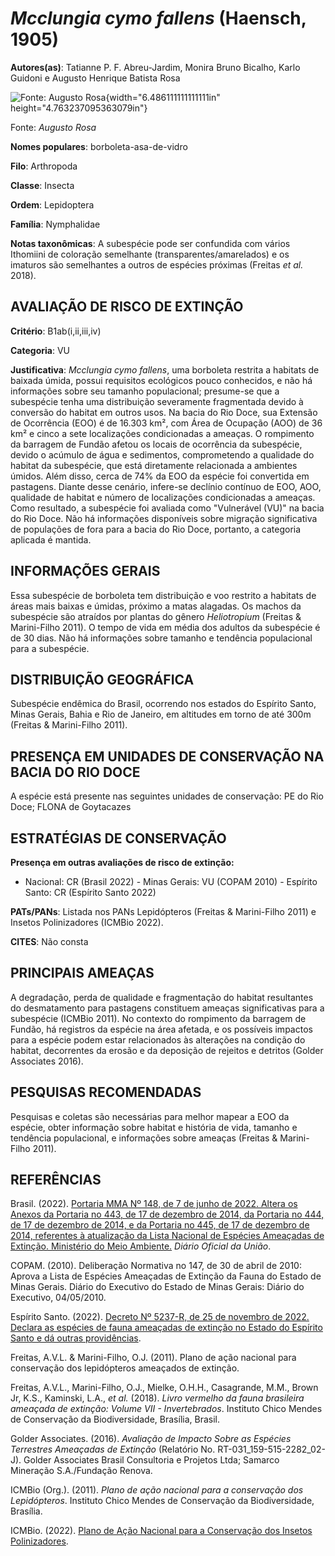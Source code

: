 # *Mcclungia cymo fallens* (Haensch, 1905)

**Autores(as)**: Tatianne P. F. Abreu-Jardim, Monira Bruno Bicalho, Karlo Guidoni e Augusto Henrique Batista Rosa

![Fonte: Augusto Rosa](media/rId20.jpg){width="6.486111111111111in" height="4.763237095363079in"}

Fonte: *Augusto Rosa*

**Nomes populares**: borboleta-asa-de-vidro

**Filo**: Arthropoda

**Classe**: Insecta

**Ordem**: Lepidoptera

**Família**: Nymphalidae

**Notas taxonômicas**: A subespécie pode ser confundida com vários Ithomiini de coloração semelhante (transparentes/amarelados) e os imaturos são semelhantes a outros de espécies próximas (Freitas *et al.* 2018).

## AVALIAÇÃO DE RISCO DE EXTINÇÃO

**Critério**: B1ab(i,ii,iii,iv)

**Categoria**: VU

**Justificativa**: *Mcclungia cymo fallens*, uma borboleta restrita a habitats de baixada úmida, possui requisitos ecológicos pouco conhecidos, e não há informações sobre seu tamanho populacional; presume-se que a subespécie tenha uma distribuição severamente fragmentada devido à conversão do habitat em outros usos. Na bacia do Rio Doce, sua Extensão de Ocorrência (EOO) é de 16.303 km², com Área de Ocupação (AOO) de 36 km² e cinco a sete localizações condicionadas a ameaças. O rompimento da barragem de Fundão afetou os locais de ocorrência da subespécie, devido o acúmulo de água e sedimentos, comprometendo a qualidade do habitat da subespécie, que está diretamente relacionada a ambientes úmidos. Além disso, cerca de 74% da EOO da espécie foi convertida em pastagens. Diante desse cenário, infere-se declínio contínuo de EOO, AOO, qualidade de habitat e número de localizações condicionadas a ameaças. Como resultado, a subespécie foi avaliada como
"Vulnerável (VU)" na bacia do Rio Doce. Não há informações disponíveis sobre migração significativa de populações de fora para a bacia do Rio Doce, portanto, a categoria aplicada é mantida.

## INFORMAÇÕES GERAIS

Essa subespécie de borboleta tem distribuição e voo restrito a habitats de áreas mais baixas e úmidas, próximo a matas alagadas. Os machos da subespécie são atraídos por plantas do gênero *Heliotropium* (Freitas & Marini-Filho 2011). O tempo de vida em média dos adultos da subespécie é de 30 dias. Não há informações sobre tamanho e tendência populacional para a subespécie.

## DISTRIBUIÇÃO GEOGRÁFICA

Subespécie endêmica do Brasil, ocorrendo nos estados do Espírito Santo, Minas Gerais, Bahia e Rio de Janeiro, em altitudes em torno de até 300m (Freitas & Marini-Filho 2011).

## PRESENÇA EM UNIDADES DE CONSERVAÇÃO NA BACIA DO RIO DOCE

A espécie está presente nas seguintes unidades de conservação: PE do Rio Doce; FLONA de Goytacazes

## ESTRATÉGIAS DE CONSERVAÇÃO

**Presença em outras avaliações de risco de extinção:**

-   Nacional: CR (Brasil 2022) -   Minas Gerais: VU (COPAM 2010) -   Espírito Santo: CR (Espírito Santo 2022)

**PATs/PANs**: Listada nos PANs Lepidópteros (Freitas & Marini-Filho 2011) e Insetos Polinizadores (ICMBio 2022).

**CITES**: Não consta

## PRINCIPAIS AMEAÇAS

A degradação, perda de qualidade e fragmentação do habitat resultantes do desmatamento para pastagens constituem ameaças significativas para a subespécie (ICMBio 2011). No contexto do rompimento da barragem de Fundão, há registros da espécie na área afetada, e os possíveis impactos para a espécie podem estar relacionados às alterações na condição do habitat, decorrentes da erosão e da deposição de rejeitos e detritos (Golder Associates 2016).

## PESQUISAS RECOMENDADAS

Pesquisas e coletas são necessárias para melhor mapear a EOO da espécie, obter informação sobre habitat e história de vida, tamanho e tendência populacional, e informações sobre ameaças (Freitas & Marini-Filho 2011).

## REFERÊNCIAS

Brasil. (2022). [Portaria MMA Nº 148, de 7 de junho de 2022. Altera os Anexos da Portaria no 443, de 17 de dezembro de 2014, da Portaria no 444, de 17 de dezembro de 2014, e da Portaria no 445, de 17 de dezembro de 2014, referentes à atualização da Lista Nacional de Espécies Ameaçadas de Extinção. Ministério do Meio Ambiente.](https://in.gov.br/en/web/dou/-/portaria-mma-n-148-de-7-de-junho-de-2022-406272733) *Diário Oficial da União*.

COPAM. (2010). Deliberação Normativa no 147, de 30 de abril de 2010: Aprova a Lista de Espécies Ameaçadas de Extinção da Fauna do Estado de Minas Gerais. Diário do Executivo do Estado de Minas Gerais: Diário do Executivo, 04/05/2010.

Espírito Santo. (2022). [Decreto Nº 5237-R, de 25 de novembro de 2022.  Declara as espécies de fauna ameaçadas de extinção no Estado do Espírito Santo e dá outras providências](https://iema.es.gov.br/Media/iema/FAUNA/Decreto%205237-R_2022_25-Nov%20-%20Fauna%20(s-peixes)%20-%20Lista%20de%20Esp%C3%A9cies%20Amea%C3%A7adas%20de%20Extin%C3%A7%C3%A3o.pdf).

Freitas, A.V.L. & Marini-Filho, O.J. (2011). Plano de ação nacional para conservação dos lepidópteros ameaçados de extinção.

Freitas, A.V.L., Marini-Filho, O.J., Mielke, O.H.H., Casagrande, M.M., Brown Jr, K.S., Kaminski, L.A., *et al.* (2018). *Livro vermelho da fauna brasileira ameaçada de extinção: Volume VII - Invertebrados*.  Instituto Chico Mendes de Conservação da Biodiversidade, Brasília, Brasil.

Golder Associates. (2016). *Avaliação de Impacto Sobre as Espécies Terrestres Ameaçadas de Extinção* (Relatório No.  RT-031_159-515-2282_02-J). Golder Associates Brasil Consultoria e Projetos Ltda; Samarco Mineração S.A./Fundação Renova.

ICMBio (Org.). (2011). *Plano de ação nacional para a conservação dos Lepidópteros*. Instituto Chico Mendes de Conservação da Biodiversidade, Brasília.

ICMBio. (2022). [Plano de Ação Nacional para a Conservação dos Insetos Polinizadores](https://www.gov.br/icmbio/pt-br/assuntos/biodiversidade/pan/pan-insetos-polinizadores).
